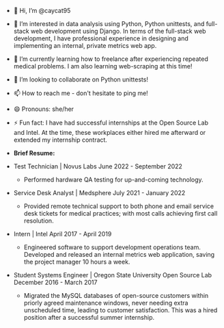 - 👋 Hi, I’m @caycat95
- 👀 I’m interested in data analysis using Python, Python unittests, and full-stack web development using Django. In terms of the full-stack web development, I have professional experience in designing and implementing an internal, private metrics web app. 
- 🌱 I’m currently learning how to freelance after experiencing repeated medical problems. I am also learning web-scraping at this time! 
- 💞️ I’m looking to collaborate on Python unittests!
- 📫 How to reach me - don't hesitate to ping me!
- 😄 Pronouns: she/her
- ⚡ Fun fact: I have had successful internships at the Open Source Lab and Intel. At the time, these workplaces either hired me afterward or extended my internship contract.

- <b>Brief Resume:</b>
- Test Technician | Novus Labs 
June 2022 - September 2022
   - Performed hardware QA testing for up-and-coming technology.
- Service Desk Analyst | Medsphere 
July 2021 - January 2022
   - Provided remote technical support to both phone and email service desk tickets for medical practices; with most calls achieving first call resolution.
- Intern | Intel 
April 2017 - April 2019
   - Engineered software to support development operations team. Developed and released an internal metrics web application, saving the project manager 10 hours a week.
- Student Systems Engineer | Oregon State University Open Source Lab 
December 2016 - March 2017
   - Migrated the MySQL databases of open-source customers within priorly agreed
maintenance windows, never needing extra unscheduled time, leading to customer
satisfaction. This was a hired position after a successful summer internship.

<!---
caycat95/caycat95 is a ✨ special ✨ repository because its `README.md` (this file) appears on your GitHub profile.
You can click the Preview link to take a look at your changes.
--->
